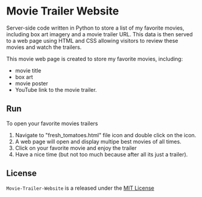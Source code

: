 # Movie Trailer Website

Server-side code written in Python to store a list of my favorite movies, including box art imagery and a movie trailer URL. This data is then served to a web page using HTML and CSS allowing visitors to review these movies and watch the trailers.

This movie web page is created to store my favorite movies, including:
 - movie title
 - box art
 - movie poster
 - YouTube link to the movie trailer.

## Run

 To open your favorite movies trailers
 1. Navigate to "fresh_tomatoes.html" file icon and double click on the icon.
 2. A web page will open and display multipe best movies of all times.
 3. Click on your favorite movie and enjoy the trailer
 4. Have a nice time (but not too much because after all its just a trailer).


## License

`Movie-Trailer-Website` is a released under the [MIT License](https://opensource.org/licenses/MIT)
